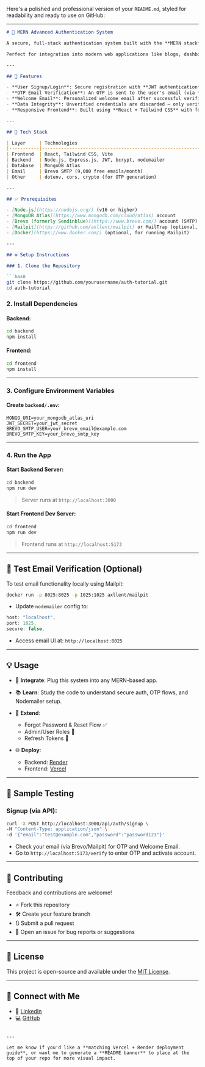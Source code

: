 Here's a polished and professional version of your `README.md`, styled for readability and ready to use on GitHub:

---

````markdown
# 🔐 MERN Advanced Authentication System

A secure, full-stack authentication system built with the **MERN stack** (MongoDB, Express.js, React, Node.js). This project features **OTP-based email verification**, **JWT authentication**, and **welcome emails**, ensuring only verified users are registered. 

Perfect for integration into modern web applications like blogs, dashboards, or e-commerce platforms. ✨

---

## 🚀 Features

- **User Signup/Login**: Secure registration with **JWT authentication** and **bcrypt** password hashing.
- **OTP Email Verification**: An OTP is sent to the user's email (via **Brevo**) for account activation.
- **Welcome Email**: Personalized welcome email after successful verification.
- **Data Integrity**: Unverified credentials are discarded — only verified users are stored in **MongoDB Atlas**.
- **Responsive Frontend**: Built using **React + Tailwind CSS** with forms for signup, OTP verification, and login.

---

## 🧱 Tech Stack

| Layer     | Technologies                                                                 |
|-----------|------------------------------------------------------------------------------|
| Frontend  | React, Tailwind CSS, Vite                                                   |
| Backend   | Node.js, Express.js, JWT, bcrypt, nodemailer                                |
| Database  | MongoDB Atlas                                                               |
| Email     | Brevo SMTP (9,000 free emails/month)                                        |
| Other     | dotenv, cors, crypto (for OTP generation)                                   |

---

## ✅ Prerequisites

- [Node.js](https://nodejs.org/) (v16 or higher)
- [MongoDB Atlas](https://www.mongodb.com/cloud/atlas) account
- [Brevo (formerly Sendinblue)](https://www.brevo.com/) account (SMTP)
- [Mailpit](https://github.com/axllent/mailpit) or MailTrap (optional, for local email testing)
- [Docker](https://www.docker.com/) (optional, for running Mailpit)

---

## ⚙️ Setup Instructions

### 1. Clone the Repository

```bash
git clone https://github.com/yourusername/auth-tutorial.git
cd auth-tutorial
````

### 2. Install Dependencies

#### Backend:

```bash
cd backend
npm install
```

#### Frontend:

```bash
cd frontend
npm install
```

---

### 3. Configure Environment Variables

#### Create `backend/.env`:

```env
MONGO_URI=your_mongodb_atlas_uri
JWT_SECRET=your_jwt_secret
BREVO_SMTP_USER=your_brevo_email@example.com
BREVO_SMTP_KEY=your_brevo_smtp_key
```

---

### 4. Run the App

#### Start Backend Server:

```bash
cd backend
npm run dev
```

> Server runs at `http://localhost:3000`

#### Start Frontend Dev Server:

```bash
cd frontend
npm run dev
```

> Frontend runs at `http://localhost:5173`

---

## 🧪 Test Email Verification (Optional)

To test email functionality locally using Mailpit:

```bash
docker run -p 8025:8025 -p 1025:1025 axllent/mailpit
```

* Update `nodemailer` config to:

```js
host: "localhost",
port: 1025,
secure: false,
```

* Access email UI at: `http://localhost:8025`

---

## 💡 Usage

* 🔌 **Integrate**: Plug this system into any MERN-based app.
* 📚 **Learn**: Study the code to understand secure auth, OTP flows, and Nodemailer setup.
* 🔧 **Extend**:

  * Forgot Password & Reset Flow ✅
  * Admin/User Roles 👤
  * Refresh Tokens 🔄
* 🌐 **Deploy**:

  * Backend: [Render](https://render.com/)
  * Frontend: [Vercel](https://vercel.com/)

---

## 🧪 Sample Testing

### Signup (via API):

```bash
curl -X POST http://localhost:3000/api/auth/signup \
-H "Content-Type: application/json" \
-d '{"email":"test@example.com","password":"password123"}'
```

* Check your email (via Brevo/Mailpit) for OTP and Welcome Email.
* Go to `http://localhost:5173/verify` to enter OTP and activate account.

---

## 🤝 Contributing

Feedback and contributions are welcome!

* ⭐ Fork this repository
* 🛠️ Create your feature branch
* 🔃 Submit a pull request
* 🐞 Open an issue for bug reports or suggestions

---

## 📄 License

This project is open-source and available under the [MIT License](LICENSE).

---

## 🔗 Connect with Me

* 💼 [LinkedIn](https://www.linkedin.com/in/your-profile)
* 💻 [GitHub](https://github.com/yourusername)

```

---

Let me know if you'd like a **matching Vercel + Render deployment guide**, or want me to generate a **README banner** to place at the top of your repo for more visual impact.
```
